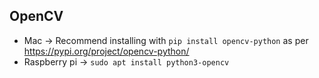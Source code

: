 ## OpenCV
* Mac -> Recommend installing with `pip install opencv-python` as per https://pypi.org/project/opencv-python/
* Raspberry pi -> `sudo apt install python3-opencv`